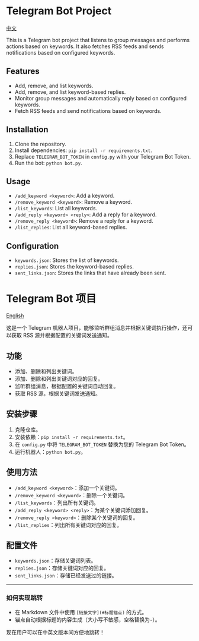 # Telegram Bot Project

[中文](#telegram-bot-项目)

This is a Telegram bot project that listens to group messages and performs actions based on keywords. It also fetches RSS feeds and sends notifications based on configured keywords.

## Features
- Add, remove, and list keywords.
- Add, remove, and list keyword-based replies.
- Monitor group messages and automatically reply based on configured keywords.
- Fetch RSS feeds and send notifications based on keywords.

## Installation
1. Clone the repository.
2. Install dependencies: `pip install -r requirements.txt`.
3. Replace `TELEGRAM_BOT_TOKEN` in `config.py` with your Telegram Bot Token.
4. Run the bot: `python bot.py`.

## Usage
- `/add_keyword <keyword>`: Add a keyword.
- `/remove_keyword <keyword>`: Remove a keyword.
- `/list_keywords`: List all keywords.
- `/add_reply <keyword> <reply>`: Add a reply for a keyword.
- `/remove_reply <keyword>`: Remove a reply for a keyword.
- `/list_replies`: List all keyword-based replies.

## Configuration
- `keywords.json`: Stores the list of keywords.
- `replies.json`: Stores the keyword-based replies.
- `sent_links.json`: Stores the links that have already been sent.
# Telegram Bot 项目

[English](#telegram-bot-project)

这是一个 Telegram 机器人项目，能够监听群组消息并根据关键词执行操作，还可以获取 RSS 源并根据配置的关键词发送通知。

## 功能
- 添加、删除和列出关键词。
- 添加、删除和列出关键词对应的回复。
- 监听群组消息，根据配置的关键词自动回复。
- 获取 RSS 源，根据关键词发送通知。

## 安装步骤
1. 克隆仓库。
2. 安装依赖：`pip install -r requirements.txt`。
3. 在 `config.py` 中将 `TELEGRAM_BOT_TOKEN` 替换为您的 Telegram Bot Token。
4. 运行机器人：`python bot.py`。

## 使用方法
- `/add_keyword <keyword>`：添加一个关键词。
- `/remove_keyword <keyword>`：删除一个关键词。
- `/list_keywords`：列出所有关键词。
- `/add_reply <keyword> <reply>`：为某个关键词添加回复。
- `/remove_reply <keyword>`：删除某个关键词的回复。
- `/list_replies`：列出所有关键词对应的回复。

## 配置文件
- `keywords.json`：存储关键词列表。
- `replies.json`：存储关键词对应的回复。
- `sent_links.json`：存储已经发送过的链接。

---

### 如何实现跳转
- 在 Markdown 文件中使用 `[链接文字](#标题锚点)` 的方式。
- 锚点自动根据标题的内容生成（大小写不敏感，空格替换为`-`）。

现在用户可以在中英文版本间方便地跳转！

